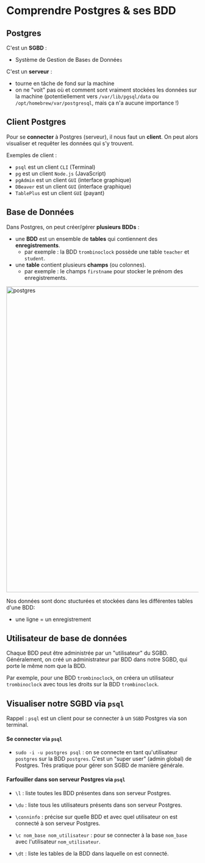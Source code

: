 # Comprendre Postgres & ses BDD

## Postgres

C'est un **SGBD** :
- Système de Gestion de Base`s` de Donnée`s`

C'est un **serveur** :
- tourne en tâche de fond sur la machine
- on ne "voit" pas où et comment sont vraiment stockées les données sur la machine (potentiellement vers `/var/lib/pgsql/data` ou `/opt/homebrew/var/postgresql`, mais ça n'a aucune importance !)

## Client Postgres

Pour se **connecter** à Postgres (serveur), il nous faut un **client**. On peut alors visualiser et requêter les données qui s'y trouvent.

Exemples de client :
- `psql` est un client `CLI` (Terminal)
- `pg` est un client `Node.js` (JavaScript)
- `pgAdmin` est un client `GUI` (interface graphique)
- `DBeaver` est un client `GUI` (interface graphique)
- `TablePlus` est un client `GUI` (payant)

## Base de Données

Dans Postgres, on peut créer/gérer **plusieurs BDDs** :
- une **BDD** est un ensemble de **tables** qui contiennent des **enregistrements**. 
  - par exemple : la BDD `trombinoclock` possède une table `teacher` et `student`.
- une **table** contient plusieurs **champs** (ou colonnes).
  - par exemple : le champs `firstname` pour stocker le prénom des enregistrements.

<img width="801" alt="postgres" src="https://user-images.githubusercontent.com/98805541/261988845-4b9c492b-ad1e-46d9-a6cd-1ccaf3ae6831.png">

Nos données sont donc stucturées et stockées dans les différentes tables d'une BDD: 
- une ligne = un enregistrement 

## Utilisateur de base de données

Chaque BDD peut être administrée par un "utilisateur" du SGBD. Généralement, on créé un administrateur par BDD dans notre SGBD, qui porte le même nom que la BDD. 

Par exemple, pour une BDD `trombinoclock`, on créera un utilisateur `trombinoclock` avec tous les droits sur la BDD `trombinoclock`.

## Visualiser notre SGBD via `psql`

Rappel : `psql` est un client pour se connecter à un `SGBD` Postgres via son terminal.

#### Se connecter via `psql`

- `sudo -i -u postgres psql` : on se connecte en tant qu'utilisateur `postgres` sur la BDD `postgres`. C'est un "super user" (admin global) de Postgres. Très pratique pour gérer son SGBD de manière générale.

#### Farfouiller dans son serveur Postgres via `psql`

- `\l` : liste toutes les BDD présentes dans son serveur Postgres.
- `\du` : liste tous les utilisateurs présents dans son serveur Postgres.

- `\conninfo` : précise sur quelle BDD et avec quel utilisateur on est connecté à son serveur Postgres.
- `\c nom_base nom_utilisateur` : pour se connecter à la base `nom_base` avec l'utilisateur `nom_utilisateur`.

- `\dt` : liste les tables de la BDD dans laquelle on est connecté.